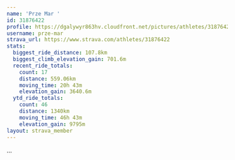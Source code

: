 ```yaml
---
name: 'Prze Mar '
id: 31876422
profile: https://dgalywyr863hv.cloudfront.net/pictures/athletes/31876422/22548952/2/large.jpg
username: prze-mar
strava_url: https://www.strava.com/athletes/31876422
stats:
  biggest_ride_distance: 107.8km
  biggest_climb_elevation_gain: 701.6m
  recent_ride_totals:
    count: 17
    distance: 559.06km
    moving_time: 20h 43m
    elevation_gain: 3640.6m
  ytd_ride_totals:
    count: 46
    distance: 1340km
    moving_time: 46h 43m
    elevation_gain: 9795m
layout: strava_member
--- 
```

...
